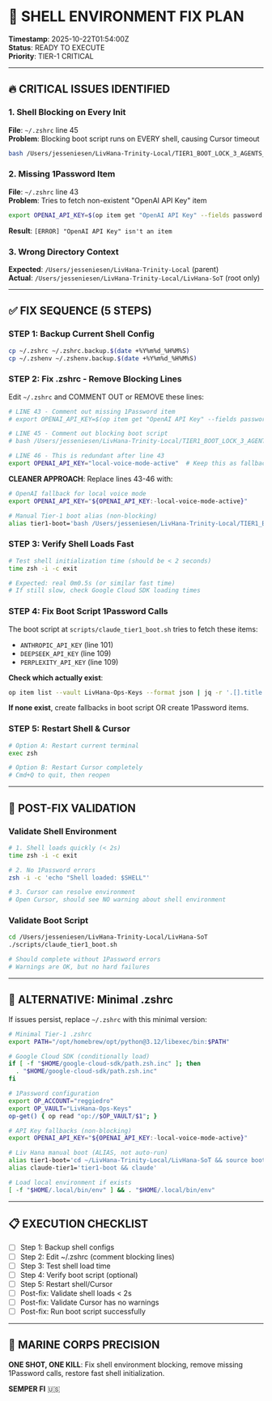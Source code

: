 # 🎯 SHELL ENVIRONMENT FIX PLAN
**Timestamp**: 2025-10-22T01:54:00Z  
**Status**: READY TO EXECUTE  
**Priority**: TIER-1 CRITICAL

---

## 🔥 CRITICAL ISSUES IDENTIFIED

### 1. Shell Blocking on Every Init
**File**: `~/.zshrc` line 45  
**Problem**: Blocking boot script runs on EVERY shell, causing Cursor timeout  
```bash
bash /Users/jesseniesen/LivHana-Trinity-Local/TIER1_BOOT_LOCK_3_AGENTS_24_7.sh
```

### 2. Missing 1Password Item
**File**: `~/.zshrc` line 43  
**Problem**: Tries to fetch non-existent "OpenAI API Key" item  
```bash
export OPENAI_API_KEY=$(op item get "OpenAI API Key" --fields password --reveal)
```
**Result**: `[ERROR] "OpenAI API Key" isn't an item`

### 3. Wrong Directory Context
**Expected**: `/Users/jesseniesen/LivHana-Trinity-Local` (parent)  
**Actual**: `/Users/jesseniesen/LivHana-Trinity-Local/LivHana-SoT` (root only)

---

## ✅ FIX SEQUENCE (5 STEPS)

### **STEP 1: Backup Current Shell Config**
```bash
cp ~/.zshrc ~/.zshrc.backup.$(date +%Y%m%d_%H%M%S)
cp ~/.zshenv ~/.zshenv.backup.$(date +%Y%m%d_%H%M%S)
```

### **STEP 2: Fix .zshrc - Remove Blocking Lines**
Edit `~/.zshrc` and COMMENT OUT or REMOVE these lines:
```bash
# LINE 43 - Comment out missing 1Password item
# export OPENAI_API_KEY=$(op item get "OpenAI API Key" --fields password --reveal)

# LINE 45 - Comment out blocking boot script
# bash /Users/jesseniesen/LivHana-Trinity-Local/TIER1_BOOT_LOCK_3_AGENTS_24_7.sh

# LINE 46 - This is redundant after line 43
export OPENAI_API_KEY="local-voice-mode-active"  # Keep this as fallback
```

**CLEANER APPROACH**: Replace lines 43-46 with:
```bash
# OpenAI fallback for local voice mode
export OPENAI_API_KEY="${OPENAI_API_KEY:-local-voice-mode-active}"

# Manual Tier-1 boot alias (non-blocking)
alias tier1-boot='bash /Users/jesseniesen/LivHana-Trinity-Local/TIER1_BOOT_LOCK_3_AGENTS_24_7.sh'
```

### **STEP 3: Verify Shell Loads Fast**
```bash
# Test shell initialization time (should be < 2 seconds)
time zsh -i -c exit

# Expected: real 0m0.5s (or similar fast time)
# If still slow, check Google Cloud SDK loading times
```

### **STEP 4: Fix Boot Script 1Password Calls**
The boot script at `scripts/claude_tier1_boot.sh` tries to fetch these items:
- `ANTHROPIC_API_KEY` (line 101)
- `DEEPSEEK_API_KEY` (line 109)
- `PERPLEXITY_API_KEY` (line 109)

**Check which actually exist**:
```bash
op item list --vault LivHana-Ops-Keys --format json | jq -r '.[].title' | grep -i "anthropic\|deepseek\|perplexity\|openai"
```

**If none exist**, create fallbacks in boot script OR create 1Password items.

### **STEP 5: Restart Shell & Cursor**
```bash
# Option A: Restart current terminal
exec zsh

# Option B: Restart Cursor completely
# Cmd+Q to quit, then reopen
```

---

## 🎯 POST-FIX VALIDATION

### Validate Shell Environment
```bash
# 1. Shell loads quickly (< 2s)
time zsh -i -c exit

# 2. No 1Password errors
zsh -i -c 'echo "Shell loaded: $SHELL"'

# 3. Cursor can resolve environment
# Open Cursor, should see NO warning about shell environment
```

### Validate Boot Script
```bash
cd /Users/jesseniesen/LivHana-Trinity-Local/LivHana-SoT
./scripts/claude_tier1_boot.sh

# Should complete without 1Password errors
# Warnings are OK, but no hard failures
```

---

## 🔧 ALTERNATIVE: Minimal .zshrc

If issues persist, replace `~/.zshrc` with this minimal version:

```bash
# Minimal Tier-1 .zshrc
export PATH="/opt/homebrew/opt/python@3.12/libexec/bin:$PATH"

# Google Cloud SDK (conditionally load)
if [ -f "$HOME/google-cloud-sdk/path.zsh.inc" ]; then
  . "$HOME/google-cloud-sdk/path.zsh.inc"
fi

# 1Password configuration
export OP_ACCOUNT="reggiedro"
export OP_VAULT="LivHana-Ops-Keys"
op-get() { op read "op://$OP_VAULT/$1"; }

# API Key fallbacks (non-blocking)
export OPENAI_API_KEY="${OPENAI_API_KEY:-local-voice-mode-active}"

# Liv Hana manual boot (ALIAS, not auto-run)
alias tier1-boot='cd ~/LivHana-Trinity-Local/LivHana-SoT && source boot'
alias claude-tier1='tier1-boot && claude'

# Load local environment if exists
[ -f "$HOME/.local/bin/env" ] && . "$HOME/.local/bin/env"
```

---

## 📋 EXECUTION CHECKLIST

- [ ] Step 1: Backup shell configs
- [ ] Step 2: Edit ~/.zshrc (comment blocking lines)
- [ ] Step 3: Test shell load time
- [ ] Step 4: Verify boot script (optional)
- [ ] Step 5: Restart shell/Cursor
- [ ] Post-fix: Validate shell loads < 2s
- [ ] Post-fix: Validate Cursor has no warnings
- [ ] Post-fix: Run boot script successfully

---

## 🚨 MARINE CORPS PRECISION

**ONE SHOT, ONE KILL**: Fix shell environment blocking, remove missing 1Password calls, restore fast shell initialization.

**SEMPER FI** 🇺🇸


